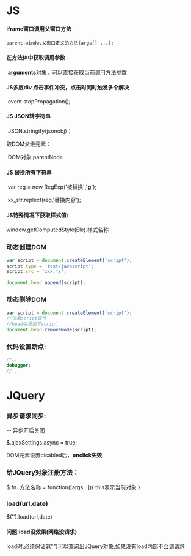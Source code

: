 # JS

#### iframe窗口调用父窗口方法

	parent.windw.父窗口定义的方法(args[] ...);

#### 在方法体中获取调用参数：

​	**arguments**对象，可以直接获取当前调用方法参数

#### JS多层div 点击事件冲突，点击时同时触发多个解决

​	event.stopPropagation(); 

#### JS JSON转字符串

​	JSON.stringify(jsonobj)；

取DOM父级元素：

​	DOM对象.parentNode

#### JS 替换所有字符串

​	var reg = new RegExp('被替换'**,'g'**);

​	xx_str.replect(reg,'替换内容');

#### JS特殊情况下获取样式值:

window.getComputedStyle(Ele).样式名称



### 动态创建DOM

```javascript
var script = document.createElement('script');
script.type = 'text/javascript';
script.src = 'xxx.js';

document.head.append(script);

```

### 动态删除DOM

```javascript
var script = document.createElement('script');
//设置script属性
//head中添加了script
document.head.removeNode(script);

```

### 代码设置断点:

```javascript
//。。
debugger;
//..
```





# JQuery

### 异步请求同步:

-- 异步开启关闭

$.ajaxSettings.async = true;

DOM元素设置disabled后，**onclick失效**

### 给JQuery对象注册方法：

$.fn. 方法名称 = function([args...]){ this表示当前对象 }

### load(url,date)

$('').load(url,date)

#### 问题:load没效果(网络没请求)

load时,必须保证$("")可以查询出JQuery对象,如果没有load内部不会调请求

